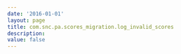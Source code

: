 ```yaml
---
date: '2016-01-01'
layout: page
title: com.snc.pa.scores_migration.log_invalid_scores
description:  
value: false
---
```

